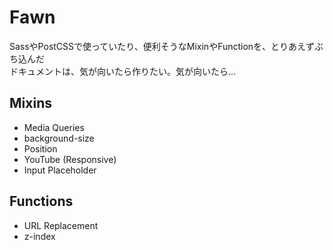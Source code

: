 # Fawn

SassやPostCSSで使っていたり、便利そうなMixinやFunctionを、とりあえずぶち込んだ  
ドキュメントは、気が向いたら作りたい。気が向いたら...

## Mixins

- Media Queries
- background-size
- Position
- YouTube (Responsive)
- Input Placeholder

## Functions

- URL Replacement
- z-index